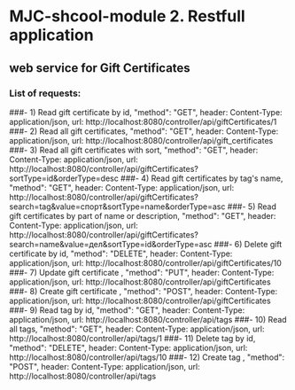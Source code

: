 # MJC-shcool-module 2. Restfull application
## web service for Gift Certificates
### List of requests:
###- 1) Read gift certificate by id, "method": "GET", header: Content-Type: application/json, url: http://localhost:8080/controller/api/giftCertificates/1
###- 2) Read all gift certificates, "method": "GET", header: Content-Type: application/json, url: http://localhost:8080/controller/api/gift_certificates
###- 3) Read all gift certificates with sort, "method": "GET", header: Content-Type: application/json, url: http://localhost:8080/controller/api/giftCertificates?sortType=id&orderType=desc
###- 4) Read gift certificates by tag's name, "method": "GET", header: Content-Type: application/json, url: http://localhost:8080/controller/api/giftCertificates?search=tag&value=спорт&sortType=name&orderType=asc
###- 5) Read gift certificates by part of name or description, "method": "GET", header: Content-Type: application/json, url: http://localhost:8080/controller/api/giftCertificates?search=name&value=дел&sortType=id&orderType=asc
###- 6) Delete gift certificate by id, "method": "DELETE", header: Content-Type: application/json, url: http://localhost:8080/controller/api/giftCertificates/10
###- 7) Update gift certificate , "method": "PUT", header: Content-Type: application/json, url: http://localhost:8080/controller/api/giftCertificates
###- 8) Create gift certificate , "method": "POST", header: Content-Type: application/json, url: http://localhost:8080/controller/api/giftCertificates
###- 9) Read tag by id, "method": "GET", header: Content-Type: application/json, url: http://localhost:8080/controller/api/tags
###- 10) Read all tags, "method": "GET", header: Content-Type: application/json, url: http://localhost:8080/controller/api/tags/1
###- 11) Delete tag by id, "method": "DELETE", header: Content-Type: application/json, url: http://localhost:8080/controller/api/tags/10
###- 12) Create tag , "method": "POST", header: Content-Type: application/json, url: http://localhost:8080/controller/api/tags



